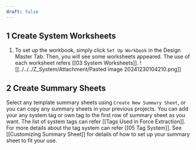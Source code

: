 ```yaml
---
draft: false
---
```

## 1	Create System Worksheets
1. To set up the workbook, simply click  `Set Up Workbook` in the Design Master Tab. Then, you will see some worksheets appeared. The use of each worksheet refers [[03 System Worksheets]]. 
![[../../../Z_System/Attachment/Pasted image 20241230104210.png]]
## 2	Create Summary Sheets
Select any template summary sheets using `Create New Summary Sheet`, or you can copy any summary sheets in your previous projects.
You can add your any system tag or own tag to the first row of summary sheet as you want. The list of system tags can refer [[Tags Used in Force Extraction]]. For more details about the tag system can refer [[05 Tag System]]. See [[Customizing Summary Sheet]] for details of how to set up your summary sheet to fit your use.

